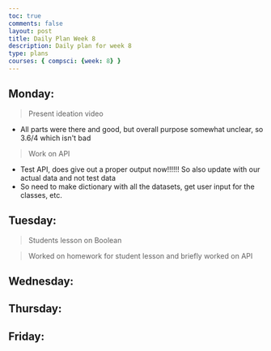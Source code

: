 ```yaml
---
toc: true
comments: false
layout: post
title: Daily Plan Week 8
description: Daily plan for week 8
type: plans
courses: { compsci: {week: 8} }
---
```


## Monday:
> Present ideation video
- All parts were there and good, but overall purpose somewhat unclear, so 3.6/4 which isn't bad

> Work on API
- Test API, does give out a proper output now!!!!!! So also update with our actual data and not test data
- So need to make dictionary with all the datasets, get user input for the classes, etc.

## Tuesday:
> Students lesson on Boolean

> Worked on homework for student lesson and briefly worked on API

## Wednesday:
> 

## Thursday:
> 

## Friday:
> 